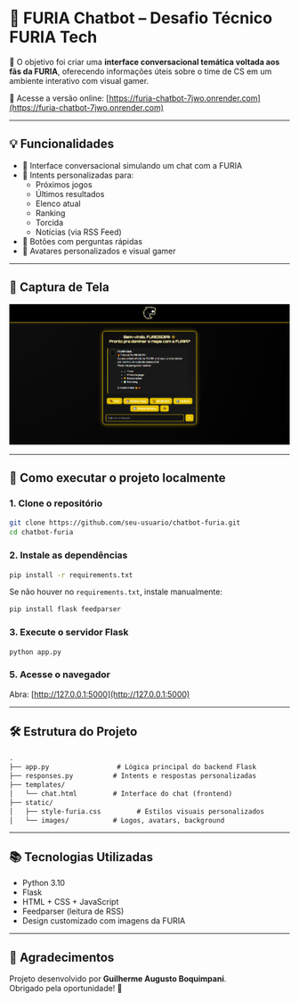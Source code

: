 # 🐺 FURIA Chatbot – Desafio Técnico FURIA Tech

🎯 O objetivo foi criar uma **interface conversacional temática voltada aos fãs da FURIA**, oferecendo informações úteis sobre o time de CS em um ambiente interativo com visual gamer.

🔗 Acesse a versão online: [https://furia-chatbot-7jwo.onrender.com](https://furia-chatbot-7jwo.onrender.com)


---

## 💡 Funcionalidades

- 🤖 Interface conversacional simulando um chat com a FURIA
- 🧠 Intents personalizadas para:
  - Próximos jogos
  - Últimos resultados
  - Elenco atual
  - Ranking
  - Torcida
  - Notícias (via RSS Feed)
- 💬 Botões com perguntas rápidas
- 👾 Avatares personalizados e visual gamer

---

## 📸 Captura de Tela

![screenshot](static/Screenshot-furia.png)

---

## 🚀 Como executar o projeto localmente

### 1. Clone o repositório

```bash
git clone https://github.com/seu-usuario/chatbot-furia.git
cd chatbot-furia
```

### 2. Instale as dependências

```bash
pip install -r requirements.txt
```

Se não houver no `requirements.txt`, instale manualmente:

```bash
pip install flask feedparser
```

### 3. Execute o servidor Flask

```bash
python app.py
```

### 5. Acesse o navegador

Abra: [http://127.0.0.1:5000](http://127.0.0.1:5000)

---

## 🛠 Estrutura do Projeto

```
.
├── app.py                 # Lógica principal do backend Flask
├── responses.py          # Intents e respostas personalizadas
├── templates/
│   └── chat.html         # Interface do chat (frontend)
├── static/
│   ├── style-furia.css         # Estilos visuais personalizados
│   └── images/           # Logos, avatars, background
```

---

## 📚 Tecnologias Utilizadas

- Python 3.10
- Flask
- HTML + CSS + JavaScript
- Feedparser (leitura de RSS)
- Design customizado com imagens da FURIA

---

## 🤝 Agradecimentos

Projeto desenvolvido por **Guilherme Augusto Boquimpani**.  
Obrigado pela oportunidade! 👊
